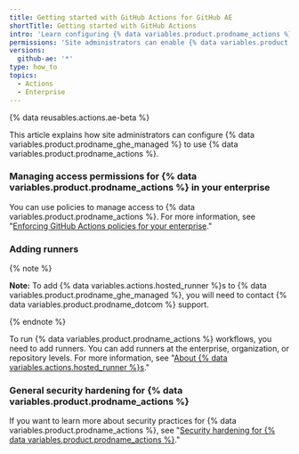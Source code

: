 ```yaml
---
title: Getting started with GitHub Actions for GitHub AE
shortTitle: Getting started with GitHub Actions
intro: 'Learn configuring {% data variables.product.prodname_actions %} on {% data variables.product.prodname_ghe_managed %}.'
permissions: 'Site administrators can enable {% data variables.product.prodname_actions %} and configure enterprise settings.'
versions:
  github-ae: '*'
type: how_to
topics:
  - Actions
  - Enterprise
---
```


{% data reusables.actions.ae-beta %}

This article explains how site administrators can configure {% data variables.product.prodname_ghe_managed %} to use {% data variables.product.prodname_actions %}.

### Managing access permissions for {% data variables.product.prodname_actions %} in your enterprise

You can use policies to manage access to {% data variables.product.prodname_actions %}. For more information, see "[Enforcing GitHub Actions policies for your enterprise](/admin/github-actions/enforcing-github-actions-policies-for-your-enterprise)."

### Adding runners

{% note %}

**Note:** To add {% data variables.actions.hosted_runner %}s to {% data variables.product.prodname_ghe_managed %}, you will need to contact {% data variables.product.prodname_dotcom %} support.

{% endnote %}

To run {% data variables.product.prodname_actions %} workflows, you need to add runners. You can add runners at the enterprise, organization, or repository levels. For more information, see  "[About {% data variables.actions.hosted_runner %}s](/actions/using-github-hosted-runners/about-ae-hosted-runners)."


### General security hardening for {% data variables.product.prodname_actions %}

If you want to learn more about security practices for {% data variables.product.prodname_actions %}, see "[Security hardening for {% data variables.product.prodname_actions %}](/actions/learn-github-actions/security-hardening-for-github-actions)."
